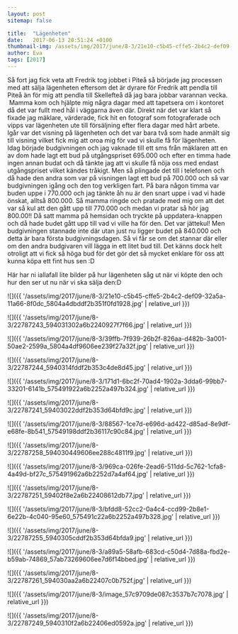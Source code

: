 ```yaml
---
layout: post
sitemap: false

title:  "Lägenheten"
date:   2017-06-13 20:51:24 +0100
thumbnail-img: /assets/img/2017/june/8-3/21e10-c5b45-cffe5-2b4c2-def09-32a5a-11a66-8f0dc_5804a4dbddf2b351f0fd1928.jpg
author: Eva
tags: [2017]
---
```


Så fort jag fick veta att Fredrik tog jobbet i Piteå så började jag processen med att sälja lägenheten eftersom det är dyrare för Fredrik att pendla till Piteå än för mig att pendla till Skellefteå då jag bara jobbar varannan vecka.  Mamma kom och hjälpte mig några dagar med att tapetsera om i kontoret då det var fullt med hål i väggarna även där. Direkt när det var klart så fixade jag mäklare, värderade, fick hit en fotograf som fotograferade och vipps var lägenheten ute till försäljning efter flera dagar med hårt arbete. Igår var det visning på lägenheten och det var bara två som hade anmält sig till visning vilket fick mig att oroa mig för vad vi skulle få för lägenheten. Idag började budgivningen och jag vaknade till ett sms från mäklaren att en av dom hade lagt ett bud på utgångspriset 695.000 och efter en timma hade ingen annan budat och då tänkte jag att vi skulle få nöja oss med endast utgångspriset vilket kändes tråkigt. Men så plingade det till i telefonen och då hade den andra som var på visningen lagt ett bud på 700.000 och så var budgivningen igång och den tog verkligen fart. På bara någon timma var buden uppe i 770.000 och jag tänkte åh nu är den snart uppe i vad vi hade önskat, alltså 800.000. Så mamma ringde och pratade med mig om att det var så kul att den gått upp till 770.000 och medan vi pratar så hör jag 800.00!! Då satt mamma på hemsidan och tryckte på uppdatera-knappen och då hade budet gått upp till vad vi ville ha för den. Det var jättekul! Men budgivningen stannade inte där utan just nu ligger budet på 840.000 och detta är bara första budgivningsdagen. Så vi får se om det stannar där eller om den andra budgivaren vill lägga in ett litet bud till. Det känns dock helt otroligt att vi fick så höga bud för det gör det så mycket enklare för oss att kunna köpa ett fint hus sen :D 




Här har ni iallafall lite bilder på hur lägenheten såg ut när vi köpte den och hur den ser ut nu när vi ska sälja den:D

![]({{ '/assets/img/2017/june/8-3/21e10-c5b45-cffe5-2b4c2-def09-32a5a-11a66-8f0dc_5804a4dbddf2b351f0fd1928.jpg'  | relative_url }})

![]({{ '/assets/img/2017/june/8-3/22787243_594031302a6b2240927f7f66.jpg'  | relative_url }})

![]({{ '/assets/img/2017/june/8-3/39ffb-7f939-26b2f-826aa-d482b-3a001-50ae2-2599a_5804a4df9606ee239f27a32f.jpg'  | relative_url }})

![]({{ '/assets/img/2017/june/8-3/22787244_5940314fddf2b353c4de8d45.jpg'  | relative_url }})

![]({{ '/assets/img/2017/june/8-3/171d1-6bc2f-70ad4-1902a-3dda6-99bb7-33201-6141b_575491922a6b2252a497b324.jpg'  | relative_url }})

![]({{ '/assets/img/2017/june/8-3/22787241_59403022ddf2b353d64bfd9c.jpg'  | relative_url }})

![]({{ '/assets/img/2017/june/8-3/88567-1ce7d-e696d-ad422-d85ad-8e9df-e68fe-8b541_57549198ddf2b36117c90c84.jpg'  | relative_url }})

![]({{ '/assets/img/2017/june/8-3/22787258_594030449606ee288c4811f9.jpg'  | relative_url }})

![]({{ '/assets/img/2017/june/8-3/969ca-026fe-2ead6-511dd-5c762-1cfa8-4a49d-bf27c_575491962a6b2252d7a4af64.jpg'  | relative_url }})

![]({{ '/assets/img/2017/june/8-3/22787251_59402f8e2a6b22408612db77.jpg'  | relative_url }})

![]({{ '/assets/img/2017/june/8-3/bfdd8-52cc2-0a4c4-ccd99-2b8e1-6e22b-4c040-95e60_575491c22a6b2252a497b328.jpg'  | relative_url }})

![]({{ '/assets/img/2017/june/8-3/22787255_5940305cddf2b353d64bfda9.jpg'  | relative_url }})

![]({{ '/assets/img/2017/june/8-3/a89a5-58afb-683cd-c50d4-7d88a-fbd2e-b59ab-74869_57ab73269606ee7d6f14bbed.jpg'  | relative_url }})

![]({{ '/assets/img/2017/june/8-3/22787261_594030aa2a6b22407c0b752f.jpg'  | relative_url }})

![]({{ '/assets/img/2017/june/8-3/image_57c9709de087c3537b7c7078.jpg'  | relative_url }})

![]({{ '/assets/img/2017/june/8-3/22787249_5940310f2a6b22406ed0592a.jpg'  | relative_url }})

